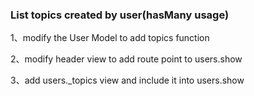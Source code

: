 ### List topics created by user(hasMany usage)

1、modify the User Model to add topics function

2、modify header view to add route point to users.show

3、add users._topics view and include it into users.show